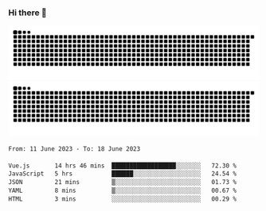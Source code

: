 ### Hi there 👋

![GitHub Snake Light](https://raw.githubusercontent.com/jichangee/jichangee/output/github-snake.svg#gh-light-mode-only)
![GitHub Snake dark](https://raw.githubusercontent.com/jichangee/jichangee/output/github-snake-dark.svg#gh-dark-mode-only)

<!--START_SECTION:waka-->

```txt
From: 11 June 2023 - To: 18 June 2023

Vue.js       14 hrs 46 mins  ██████████████████░░░░░░░   72.30 %
JavaScript   5 hrs           ██████░░░░░░░░░░░░░░░░░░░   24.54 %
JSON         21 mins         ▒░░░░░░░░░░░░░░░░░░░░░░░░   01.73 %
YAML         8 mins          ▒░░░░░░░░░░░░░░░░░░░░░░░░   00.67 %
HTML         3 mins          ░░░░░░░░░░░░░░░░░░░░░░░░░   00.29 %
```

<!--END_SECTION:waka-->

<!--
![GitHub Snake Light](github-snake.svg#gh-light-mode-only)
![GitHub Snake dark](github-snake-dark.svg#gh-dark-mode-only)
-->

<!--
**jichangee/jichangee** is a ✨ _special_ ✨ repository because its `README.md` (this file) appears on your GitHub profile.

Here are some ideas to get you started:

- 🔭 I’m currently working on ...
- 🌱 I’m currently learning ...
- 👯 I’m looking to collaborate on ...
- 🤔 I’m looking for help with ...
- 💬 Ask me about ...
- 📫 How to reach me: ...
- 😄 Pronouns: ...
- ⚡ Fun fact: ...
-->
